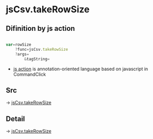 # jsCsv.takeRowSize

## Difinition by js action

```js.js

var=rowSize
	?func=jsCsv.takeRowSize
	?args=
		&tagString=
```

- [js action]() is annotation-oriented language based on javascript in CommandClick

## Src

-> [jsCsv.takeRowSize](https://github.com/puutaro/CommandClick/blob/master/app/src/main/java/com/puutaro/commandclick/fragment_lib/terminal_fragment/js_interface/JsCsv.kt#L24)

## Detail

-> [jsCsv.takeRowSize](https://github.com/puutaro/CommandClick/blob/master/md/developer/js_interface/details/JsCsv/takeRowSize.md)
